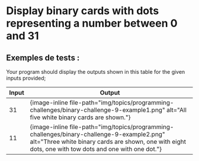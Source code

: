 # Display binary cards with dots representing a number between 0 and 31

## Exemples de tests :

Your program should display the outputs shown in this table for the given inputs provided;

| Input | Output                                                                                                                                                                                              |
| ----- | --------------------------------------------------------------------------------------------------------------------------------------------------------------------------------------------------- |
| 31    | {image-inline file-path="img/topics/programming-challenges/binary-challenge-9-example1.png" alt="All five white binary cards are shown."}                                                           |
| 11    | {image-inline file-path="img/topics/programming-challenges/binary-challenge-9-example2.png" alt="Three white binary cards are shown, one with eight dots, one with tow dots and one with one dot."} |
